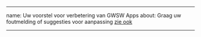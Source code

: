  ---
name: Uw voorstel voor verbetering van GWSW Apps
about: Graag uw foutmelding of suggesties voor aanpassing [zie ook](https://github.com/StichtingRIONED/GWSW/edit/master/docs/CONTRIBUTE.md)

---


